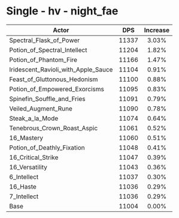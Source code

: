 # Single - hv - night_fae
| Actor | DPS | Increase |
|---|:---:|:---:|
|Spectral_Flask_of_Power|11337|3.03%|
|Potion_of_Spectral_Intellect|11204|1.82%|
|Potion_of_Phantom_Fire|11166|1.47%|
|Iridescent_Ravioli_with_Apple_Sauce|11104|0.91%|
|Feast_of_Gluttonous_Hedonism|11100|0.88%|
|Potion_of_Empowered_Exorcisms|11095|0.83%|
|Spinefin_Souffle_and_Fries|11091|0.79%|
|Veiled_Augment_Rune|11090|0.78%|
|Steak_a_la_Mode|11074|0.64%|
|Tenebrous_Crown_Roast_Aspic|11061|0.52%|
|16_Mastery|11060|0.51%|
|Potion_of_Deathly_Fixation|11048|0.41%|
|16_Critical_Strike|11047|0.39%|
|16_Versatility|11043|0.36%|
|6_Intellect|11037|0.30%|
|16_Haste|11036|0.29%|
|7_Intellect|11036|0.29%|
|Base|11004|0.00%|
